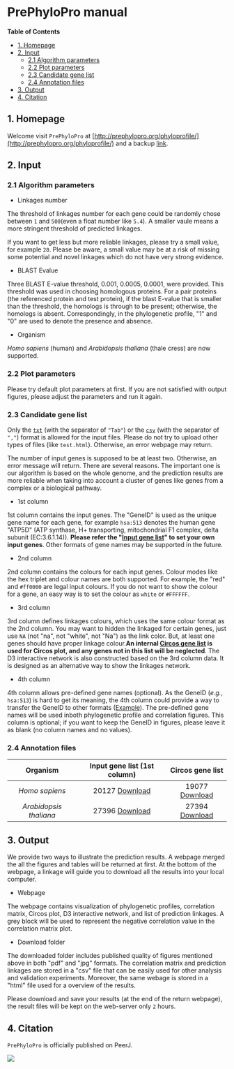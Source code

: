 # PrePhyloPro manual #

<!-- content start -->

**Table of Contents**

- [1. Homepage](#1-homepage)
- [2. Input](#2-input)
    - [2.1 Algorithm parameters](#21-algorithm-parameters)
    - [2.2 Plot parameters](#22-plot-parameters)
    - [2.3 Candidate gene list](#23-candidate-gene-list) 
    - [2.4 Annotation files](#24-annotation-files) 
- [3. Output](#3-output)
- [4. Citation](#2-citation)

<!-- content end -->

## 1. Homepage ##

Welcome visit `PrePhyloPro` at [http://prephylopro.org/phyloprofile/](http://prephylopro.org/phyloprofile/) and a backup [link](http://bioinfor.scu.edu.cn/phyloprofile/).

## 2. Input ##

### 2.1 Algorithm parameters ###

* Linkages number

The threshold of linkages number for each gene could be randomly chose between `1` and `500`(even a float number like `5.4`). A smaller vaule means a more stringent threshold of predicted linkages.

If you want to get less but more reliable linkages, please try a small value, for example `20`. Please be aware, a small value may be at a risk of missing some potential and novel linkages which do not have very strong evidence.

* BLAST Evalue

Three BLAST E-value threshold, 0.001, 0.0005, 0.0001, were provided. This threshold was used in choosing homologous proteins. For a pair proteins (the referenced protein and test protein), if the blast E-value that is smaller than the threshold, the homologs is through to be present; otherwise, the homologs is absent. Correspondingly, in the phylogenetic profile, "1" and "0" are used to denote the presence and absence.

* Organism

*Homo sapiens* (human) and *Arabidopsis thaliana* (thale cress) are now supported. 

### 2.2 Plot parameters ###

Please try default plot parameters at first. If you are not satisfied with output figures, please adjust the parameters and run it again.

### 2.3 Candidate gene list ###

Only the [`txt`](http://bioinfor.scu.edu.cn/phyloprofile/Exampledata/phylopred_fatp1Link/atpSubOne.txt) (with the separator of `"Tab"`) or the [`csv`](http://bioinfor.scu.edu.cn/phyloprofile/Exampledata/phylopred_fatp1Link/atpSubOne.csv) (with the separator of `","`) format is allowed for the input files. Please do not try to upload other types of files (like `test.html`). Otherwise, an error webpage may return.

The number of input genes is supposed to be at least two. Otherwise, an error message will return. There are several reasons. The important one is our algorithm is based on the whole genome, and the prediction results are more reliable when taking into account a cluster of genes like genes from a complex or a biological pathway.

* 1st column

1st column contains the input genes. The "GeneID" is used as the unique gene name for each gene, for example `hsa:513` denotes the human gene "ATP5D" (ATP synthase, H+ transporting, mitochondrial F1 complex, delta subunit (EC:3.6.1.14)). **Please refer the "[Input gene list](#14-annotation-files)" to set your own input genes**. Other formats of gene names may be supported in the future.

* 2nd column

2nd column contains the colours for each input genes. Colour modes like the hex triplet and colour names are both supported. For example, the "red" and `#ff0000` are legal input colours. If you do not want to show the colour for a gene, an easy way is to set the colour as `white` or `#FFFFFF`.

* 3rd column

3rd column defines linkages colours, which uses the same colour format as the 2nd column. You may want to hidden the linkaged for certain genes, just use `NA` (not "na", not "white", not "Na") as the link color. But, at least one genes should have proper linkage colour.**An internal [Circos gene list](#14-annotation-files) is used for Circos plot, and any genes not in this list will be neglected**. The D3 interactive network is also constructed based on the 3rd column data. It is designed as an alternative way to show the linkages network.

* 4th column

4th column allows pre-defined gene names (optional). As the GeneID (*e.g.*, `hsa:513`) is hard to get its meaning, the 4th column could provide a way to transfer the GeneID to other formats ([Example](http://bioinfor.scu.edu.cn/phyloprofile/Exampledata/phylopred_fatp1Link/atpSubOne.txt)). The pre-defined gene names will be used inboth phylogenetic profile and correlation figures. This column is optional; if you want to keep the GeneID in figures, please leave it as blank (no column names and no values).

### 2.4 Annotation files ###

|Organism|Input gene list (1st column)|Circos gene list|
|:------:|:--------------------------:|:----------:|
|*Homo sapiens*|20127 [Download](http://bioinfor.scu.edu.cn/phyloprofile/AnnoData/hsa_wholeGenomeAnno.csv)|19077 [Download](http://bioinfor.scu.edu.cn/phyloprofile/AnnoData/hsa_geneAnno.csv)|
|*Arabidopsis thaliana*|27396 [Download](http://bioinfor.scu.edu.cn/phyloprofile/AnnoData/ath_wholeGenomeAnno.csv)|27394 [Download](http://bioinfor.scu.edu.cn/phyloprofile/AnnoData/ath_geneAnno.csv)|

## 3. Output ##

We provide two ways to illustrate the prediction results. A webpage merged the all the figures and tables will be returned at first. At the bottom of the webpage, a linkage will guide you to download all the results into your local computer.

* Webpage

The webpage contains visualization of phylogenetic profiles, correlation matrix, Circos plot, D3 interactive network, and list of prediction linkages. A grey block will be used to represent the negative correlation value in the correlation matrix plot.

* Download folder

The downloaded folder includes published quality of figures mentioned above in both "pdf" and "jpg" formats. The correlation matrix and prediction linkages are stored in a "csv" file that can be easily used for other analysis and validation experiments. Moreover, the same webage is stored in a "html" file used for a overview of the results.

Please download and save your results (at the end of the return webpage), the result files will be kept on the web-server only `2` hours.

## 4. Citation ##

`PrePhyloPro` is officially published on PeerJ.

[![](https://img.shields.io/badge/DOI-https%3A%2F%2Fdoi.org%2F10.7717%2Fpeerj.3712-blue.svg)](https://doi.org/10.7717/peerj.3712)




